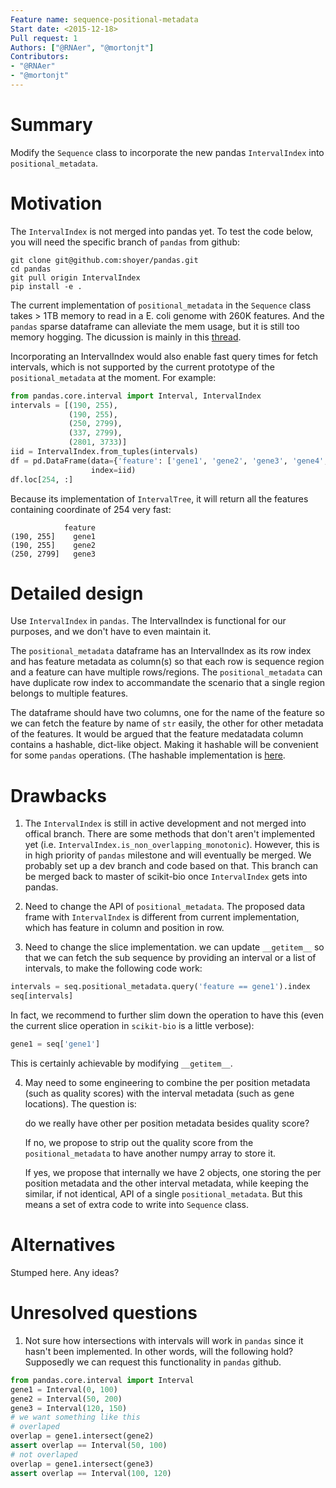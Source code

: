 ```yaml
---
Feature name: sequence-positional-metadata
Start date: <2015-12-18>
Pull request: 1
Authors: ["@RNAer", "@mortonjt"]
Contributors:
- "@RNAer"
- "@mortonjt"
---
```


# Summary

Modify the `Sequence` class to incorporate the new pandas `IntervalIndex` into `positional_metadata`.

# Motivation

The `IntervalIndex` is not merged into pandas yet. To test the code below,
you will need the specific branch of `pandas` from github:

```
git clone git@github.com:shoyer/pandas.git
cd pandas
git pull origin IntervalIndex
pip install -e .
```

The current implementation of `positional_metadata` in the `Sequence` class takes > 1TB
memory to read in a E. coli genome with 260K features. And the `pandas` sparse dataframe
can alleviate the mem usage, but it is still too memory hogging. The dicussion is mainly
in this [thread](https://github.com/biocore/scikit-bio/issues/1159).

Incorporating an IntervalIndex would also enable fast query times for fetch intervals,
which is not supported by the current prototype of the `positional_metadata` at the moment.
For example:

```python
from pandas.core.interval import Interval, IntervalIndex
intervals = [(190, 255),
             (190, 255),
             (250, 2799),
             (337, 2799),
             (2801, 3733)]
iid = IntervalIndex.from_tuples(intervals)
df = pd.DataFrame(data={'feature': ['gene1', 'gene2', 'gene3', 'gene4', 'gene5']},
                  index=iid)
df.loc[254, :]
```
Because its implementation of `IntervalTree`, it will return all the features containing
coordinate of 254 very fast:
```
            feature
(190, 255]    gene1
(190, 255]    gene2
(250, 2799]   gene3
```

# Detailed design

Use `IntervalIndex` in `pandas`.  The IntervalIndex is functional for our purposes, and we don't have to even maintain it.

The `positional_metadata` dataframe has an IntervalIndex as its row index and has feature metadata as column(s) so that each row is sequence region and a feature can have multiple rows/regions. The `positional_metadata` can have duplicate row index to accommandate the scenario that a single region belongs to multiple features.

The dataframe should have two columns, one for the name of the feature so we can fetch the feature by name of `str` easily, the other for other metadata of the features. It would be argued that the feature medatadata column contains a hashable, dict-like object. Making it hashable will be convenient for some `pandas` operations. (The hashable implementation is [here](https://github.com/biocore/scikit-bio/pull/1157/files).


# Drawbacks

1. The `IntervalIndex` is still in active development and not merged into offical branch.
There are some methods that don't aren't implemented yet
(i.e. `IntervalIndex.is_non_overlapping_monotonic`). However, this is in high priority of `pandas`
milestone and will eventually be merged. We probably set up a dev branch and code based on that.
This branch can be merged back to master of scikit-bio once `IntervalIndex` gets into pandas.

2. Need to change the API of `positional_metadata`. The proposed data frame with `IntervalIndex` is  different from current implementation, which has feature in column
and position in row.

3. Need to change the slice implementation. we can update `__getitem__` so that we can fetch the sub sequence by providing an interval or a list of intervals, to make the following code work:

  ```python
  intervals = seq.positional_metadata.query('feature == gene1').index
  seq[intervals]
  ```

  In fact, we recommend to further slim down the operation to have this (even the current slice operation in `scikit-bio` is a little verbose):

  ```python
  gene1 = seq['gene1']
  ```

  This is certainly achievable by modifying `__getitem__`.

4. May need to some engineering to combine the per position metadata (such as quality scores) with the interval metadata (such as gene locations). The question is:

   do we really have other per position metadata besides quality score?

   If no, we propose to strip out the quality score from the `positional_metadata` to have another numpy array to store it.

   If yes, we propose that internally we have 2 objects, one storing the per position metadata and the other interval metadata, while keeping the similar, if not identical, API of a single `positional_metadata`. But this means a set of extra code to write into `Sequence` class.

# Alternatives

Stumped here. Any ideas?

# Unresolved questions

1. Not sure how intersections with intervals will work in `pandas` since it hasn't been implemented. In other words, will the following hold? Supposedly we can request this functionality in `pandas` github.


```python
from pandas.core.interval import Interval
gene1 = Interval(0, 100)
gene2 = Interval(50, 200)
gene3 = Interval(120, 150)
# we want something like this
# overlaped
overlap = gene1.intersect(gene2)
assert overlap == Interval(50, 100)
# not overlaped
overlap = gene1.intersect(gene3)
assert overlap == Interval(100, 120)
```

